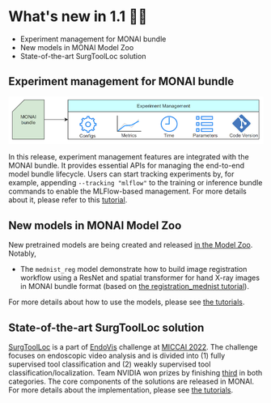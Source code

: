 # What's new in 1.1 🎉🎉

- Experiment management for MONAI bundle
- New models in MONAI Model Zoo
- State-of-the-art SurgToolLoc solution

## Experiment management for MONAI bundle
![exp_mgmt](../images/exp_mgmt.png)

In this release, experiment management features are integrated with the MONAI bundle.
It provides essential APIs for managing the end-to-end model bundle lifecycle.
Users can start tracking experiments by, for example, appending `--tracking "mlflow"` to the training or inference bundle commands to enable the MLFlow-based management. 
For more details about it, please refer to this [tutorial](https://github.com/Project-MONAI/tutorials/blob/main/experiment_management/bundle_integrate_mlflow.ipynb).

## New models in MONAI Model Zoo
New pretrained models are being created and released [in the Model Zoo](https://monai.io/model-zoo.html).
Notably,
- The `mednist_reg` model demonstrate how to build image registration workflow using 
a ResNet and spatial transformer for hand X-ray images in MONAI bundle
format (based on [the registration_mednist tutorial](https://github.com/Project-MONAI/tutorials/blob/main/2d_registration/registration_mednist.ipynb)).

For more details about how to use the models, please see [the tutorials](https://github.com/Project-MONAI/tutorials/tree/main/model_zoo).

## State-of-the-art SurgToolLoc solution
[SurgToolLoc](https://surgtoolloc.grand-challenge.org/Home/) is a part of
[EndoVis](https://endovis.grand-challenge.org/) challenge at [MICCAI 2022](https://conferences.miccai.org/2022/en/).
The challenge focuses on endoscopic video analysis and is divided into (1) fully supervised tool classification
and (2) weakly supervised tool classification/localization.
Team NVIDIA won prizes by finishing [third](https://surgtoolloc.grand-challenge.org/results/) in both categories.
The core components of the solutions are released in MONAI. For more details about the implementation,
please see [the tutorials](https://github.com/Project-MONAI/tutorials/tree/main/competitions/MICCAI/surgtoolloc).
